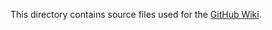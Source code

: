 This directory contains source files used for the [GitHub Wiki](https://github.com/PathogenDavid/Periodic/wiki).